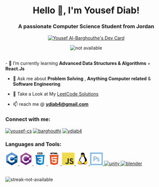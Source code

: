 <h1 align="center">Hello 👋, I'm Yousef Diab!</h1>
<h3 align="center">A passionate Computer Science Student from Jordan</h3>
<p align="center"><a align="center" href="https://app.daily.dev/Barghouthi"><img align="center" src="https://api.daily.dev/devcards/4a774b7820e34bfc80662142f33144df.png?r=9rh" width="400" alt="Yousef Al-Barghouthe's Dev Card"/></a></p>
<p align="center"> <img src="https://komarev.com/ghpvc/?username=Yousef-Diab&label=Profile%20views&color=0e75b6&style=plastic" alt="not available" /> </p>


<br>
- 🌱 I’m currently learning <b>Advanced Data Structures & Algorithms</b> + <b> React.Js </b>

- 💬 Ask me about **Problem Solving** , **Anything Computer related** & **Software Engineering**

- 🔭 Take a Look at My [LeetCode Solutions](https://github.com/Yousef-Diab/leetcode)

- 📫 reach me @ **ydiab4@gmail.com**
<h3 align="left">Connect with me:</h3>
<p align="left">
<a href="https://linkedin.com/in/yousef-cs" target="blank"><img align="center" src="https://raw.githubusercontent.com/rahuldkjain/github-profile-readme-generator/master/src/images/icons/Social/linked-in-alt.svg" alt="yousef-cs" height="30" width="40" /></a>
<a href="https://codeforces.com/profile/barghouthi" target="blank"><img align="center" src="https://raw.githubusercontent.com/rahuldkjain/github-profile-readme-generator/master/src/images/icons/Social/codeforces.svg" alt="barghouthi" height="30" width="40" /></a>
<a href="https://www.leetcode.com/ydiab4" target="blank"><img align="center" src="https://raw.githubusercontent.com/rahuldkjain/github-profile-readme-generator/master/src/images/icons/Social/leet-code.svg" alt="ydiab4" height="30" width="40" /></a>
</p>
<h3 align="left">Languages and Tools:</h3>
 <a href="https://github.com/Yousef-Diab" target="_blank" rel="noreferrer"> <img src="https://raw.githubusercontent.com/devicons/devicon/master/icons/cplusplus/cplusplus-original.svg" alt="cplusplus" width="40" height="40"/> </a> <a href="https://github.com/Yousef-Diab" target="_blank" rel="noreferrer"> <img src="https://raw.githubusercontent.com/devicons/devicon/master/icons/csharp/csharp-original.svg" alt="csharp" width="40" height="40"/> </a> <a href="https://github.com/Barghouthi-Yousef/Yousef/" target="_blank" rel="noreferrer"> <img src="https://raw.githubusercontent.com/devicons/devicon/master/icons/css3/css3-original-wordmark.svg" alt="css3" width="40" height="40"/> </a> <a href="https://github.com/Yousef-Diab" target="_blank" rel="noreferrer"> <img src="https://raw.githubusercontent.com/devicons/devicon/master/icons/html5/html5-original-wordmark.svg" alt="html5" width="40" height="40"/> </a> <a href="https://github.com/Barghouthi-Yousef/Yousef/" target="_blank" rel="noreferrer"> <img src="https://raw.githubusercontent.com/devicons/devicon/master/icons/javascript/javascript-original.svg" alt="javascript" width="40" height="40"/> </a> <a href="https://github.com/Yousef-Diab" target="_blank" rel="noreferrer"> <img src="https://raw.githubusercontent.com/devicons/devicon/master/icons/linux/linux-original.svg" alt="linux" width="40" height="40"/> </a> <a href="https://github.com/Barghouthi-Yousef/Yousef/" target="_blank" rel="noreferrer"> <img src="https://raw.githubusercontent.com/devicons/devicon/master/icons/photoshop/photoshop-line.svg" alt="photoshop" width="40" height="40"/> </a> <a href="https://github.com/Yousef-Diab" target="_blank" rel="noreferrer"> <img src="https://www.vectorlogo.zone/logos/unity3d/unity3d-icon.svg" alt="unity" width="40" height="40"/> </a>
 <span align="left"> <a href="https://github.com/Yousef-Diab" target="_blank" rel="noreferrer"> <img src="https://download.blender.org/branding/community/blender_community_badge_white.svg" alt="blender" width="40" height="40"/> </a></span><br>
<br>
<p><img align="center" src="https://github-readme-streak-stats.herokuapp.com/?user=Yousef-Diab&theme=dark" alt="streak-not-available" /></p><br>
